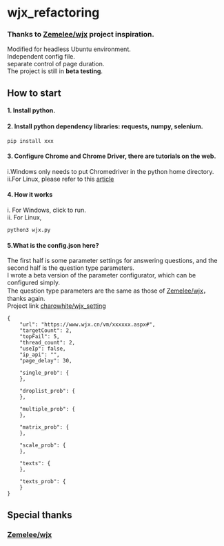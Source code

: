 # wjx_refactoring
### Thanks to [Zemelee/wjx](https://github.com/Zemelee/wjx) project inspiration.
Modified for headless Ubuntu environment.<br>Independent config file.<br>separate control of page duration.<br>The project is still in <b>beta testing</b>.<br>
## How to start
#### 1. Install python.  
#### 2. Install python dependency libraries: requests, numpy, selenium.
```
pip install xxx
```
#### 3. Configure Chrome and Chrome Driver, there are tutorials on the web.  
i.Windows only needs to put Chromedriver in the python home directory.<br>ii.For Linux, please refer to this [article](https://blog.csdn.net/h1773655323/article/details/132494946)
#### 4. How it works  
i. For Windows, click to run.  
ii. For Linux,  
```
python3 wjx.py
```
#### 5.What is the config.json here?  
The first half is some parameter settings for answering questions, and the second half is the question type parameters.<br> I wrote a beta version of the parameter configurator, which can be configured simply.<br>The question type parameters are the same as those of [Zemelee/wjx](https://github.com/Zemelee/wjx)，thanks again.<br>Project link [charowhite/wjx_setting](https://github.com/charowhite/wjx_setting)
```
{
    "url": "https://www.wjx.cn/vm/xxxxxx.aspx#",
    "targetCount": 2,
    "topFail": 5,
    "thread_count": 2,
    "useIp": false,
    "ip_api": "",
    "page_delay": 30,

    "single_prob": {
    },

    "droplist_prob": {
    },

    "multiple_prob": {
    },

    "matrix_prob": {
    },

    "scale_prob": {
    },

    "texts": {
    },

    "texts_prob": {
    }
}
```
## Special thanks
### [Zemelee/wjx](https://github.com/Zemelee/wjx)
